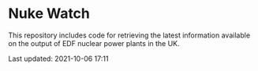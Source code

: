 # Nuke Watch

This repository includes code for retrieving the latest information available on the output of EDF nuclear power plants in the UK.

Last updated: 2021-10-06 17:11